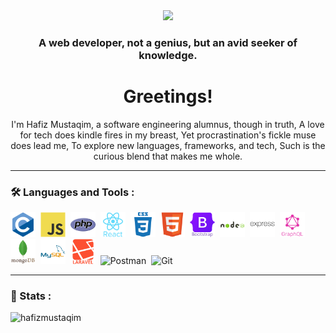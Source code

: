 <div id="header" align="center">
  <img src="https://media0.giphy.com/media/5ndklThG9vUUdTmgMn/giphy.webp?cid=ecf05e47et3ps2srnqlbxa35f8tc7owtkpeex708wo28knnb&ep=v1_stickers_search&rid=giphy.webp&ct=s" width="100"/>
</div>
<h3 align="center">A web developer, not a genius, but an avid seeker of knowledge.</h3>
<h1 align="center">Greetings!</h1>
<p align="center">I'm Hafiz Mustaqim, a software engineering alumnus, though in truth, A love for tech does kindle fires in my breast, Yet procrastination's fickle muse does lead me, To explore new languages, frameworks, and tech, Such is the curious blend that makes me whole.</h2>

---
### :hammer_and_wrench: Languages and Tools :
<div>
  <img src="https://github.com/devicons/devicon/blob/master/icons/c/c-original.svg" title="C" alt="Java" width="40" height="40"/>&nbsp;
  <img src="https://github.com/devicons/devicon/blob/master/icons/javascript/javascript-original.svg" title="JavaScript" alt="JavaScript" width="40" height="40"/>&nbsp;
  <img src="https://github.com/devicons/devicon/blob/master/icons/php/php-original.svg" title="PHP" alt="PHP" width="40" height="40"/>&nbsp;
  <img src="https://github.com/devicons/devicon/blob/master/icons/react/react-original-wordmark.svg" title="React" alt="React" width="40" height="40"/>&nbsp;
  <img src="https://github.com/devicons/devicon/blob/master/icons/css3/css3-plain-wordmark.svg"  title="CSS3" alt="CSS" width="40" height="40"/>&nbsp;
  <img src="https://github.com/devicons/devicon/blob/master/icons/html5/html5-original.svg" title="HTML5" alt="HTML" width="40" height="40"/>&nbsp;
  <img src="https://github.com/devicons/devicon/blob/master/icons/bootstrap/bootstrap-original-wordmark.svg" title="Bootstrap" alt="Bootstrap" width="40" height="40"/>&nbsp;
  <img src="https://github.com/devicons/devicon/blob/master/icons/nodejs/nodejs-original-wordmark.svg" title="NodeJS" alt="NodeJS" width="40" height="40"/>&nbsp;
  <img src="https://github.com/devicons/devicon/blob/master/icons/express/express-original-wordmark.svg" title="Express" alt="Express" width="40" height="40"/>&nbsp;
  <img src="https://github.com/devicons/devicon/blob/master/icons/graphql/graphql-plain-wordmark.svg" title="GraphQL" alt="GraphQL" width="40" height="40"/>&nbsp;
  <img src="https://github.com/devicons/devicon/blob/master/icons/mongodb/mongodb-original-wordmark.svg" title="MongoDB"  alt="MongoDB" width="40" height="40"/>&nbsp;
  <img src="https://github.com/devicons/devicon/blob/master/icons/mysql/mysql-original-wordmark.svg" title="MySQL"  alt="MySQL" width="40" height="40"/>&nbsp;
  <img src="https://github.com/devicons/devicon/blob/master/icons/laravel/laravel-plain-wordmark.svg" title="Laravel"  alt="Laravel" width="40" height="40"/>&nbsp;
  <img src="https://www.vectorlogo.zone/logos/getpostman/getpostman-icon.svg" title="Postman"  alt="Postman" width="40" height="40"/>&nbsp;
  <img src="https://www.vectorlogo.zone/logos/git-scm/git-scm-icon.svg" title="Git"  alt="Git" width="40" height="40"/>&nbsp;
</div>

---

### :pushpin: Stats :
<p><img src="https://github-readme-stats.vercel.app/api/top-langs?username=hafizmustaqim&show_icons=true&theme=dark&locale=en&layout=compact" alt="hafizmustaqim" /></p>

